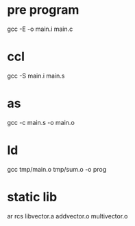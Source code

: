 # pre program
gcc -E -o main.i main.c

# ccl
gcc -S main.i main.s

# as
gcc -c main.s -o main.o

# ld
gcc tmp/main.o tmp/sum.o -o prog

# static lib
ar rcs libvector.a addvector.o multivector.o
